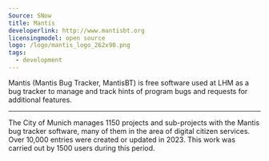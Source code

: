 ```yaml
---
Source: SNow
title: Mantis
developerlink: http://www.mantisbt.org
licensingmodel: open source
logo: /logo/mantis_logo_262x90.png
tags:
  - development
---
```


Mantis (Mantis Bug Tracker, MantisBT) is free software used at LHM as a bug tracker to manage and track hints of program bugs and requests for additional features.

---

The City of Munich manages 1150 projects and sub-projects with the Mantis bug tracker software, many of them in the area of digital citizen services.
Over 10,000 entries were created or updated in 2023.
This work was carried out by 1500 users during this period.
